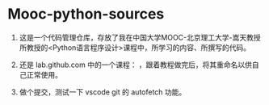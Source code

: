 # Mooc-python-sources

1. 这是一个代码管理仓库，存放了我在中国大学MOOC-北京理工大学-嵩天教授所教授的<Python语言程序设计>课程中，所学习的内容、所撰写的代码。

2. 还是 lab.github.com 中的一个课程：<upload your project> ，跟着教程做完后，将其重命名以供自己正常使用。

3. 做个提交，测试一下 vscode git 的 autofetch 功能。
